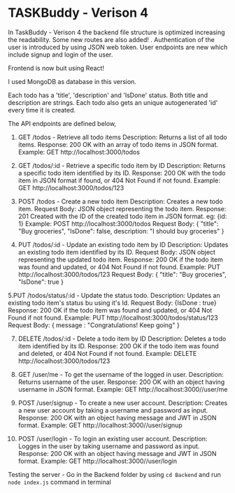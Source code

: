 # TASKBuddy - Verison 4

In TaskBuddy - Verison 4 the backend file structure is optimized increasing the readability. Some new routes are also added! . Authentication of the user is introduced by using JSON web token. User endpoints are new which include signup and login of the user.

Frontend is now buit using React!

I used MongoDB as database in this version.

Each todo has a 'title', 'description' and 'IsDone' status. Both title and description are strings.
Each todo also gets an unique autogenerated 'id' every time it is created.

The API endpoints are defined below,

1. GET /todos - Retrieve all todo items
   Description: Returns a list of all todo items.
   Response: 200 OK with an array of todo items in JSON format.
   Example: GET http://localhost:3000/todos

2. GET /todos/:id - Retrieve a specific todo item by ID
   Description: Returns a specific todo item identified by its ID.
   Response: 200 OK with the todo item in JSON format if found, or 404 Not Found if not found.
   Example: GET http://localhost:3000/todos/123

3. POST /todos - Create a new todo item
   Description: Creates a new todo item.
   Request Body: JSON object representing the todo item.
   Response: 201 Created with the ID of the created todo item in JSON format. eg: {id: 1}
   Example: POST http://localhost:3000/todos
   Request Body: { "title": "Buy groceries", "IsDone": false, description: "I should buy groceries" }

4. PUT /todos/:id - Update an existing todo item by ID
   Description: Updates an existing todo item identified by its ID.
   Request Body: JSON object representing the updated todo item.
   Response: 200 OK if the todo item was found and updated, or 404 Not Found if not found.
   Example: PUT http://localhost:3000/todos/123
   Request Body: { "title": "Buy groceries", "IsDone": true }
   
5.PUT /todos/status/:id - Update the status todo.
   Description: Updates an existing todo item's status bu using it's Id.
   Request Body: {IsDone  : true}
   Response: 200 OK if the todo item was found and updated, or 404 Not Found if not found.
   Example: PUT http://localhost:3000/todos/status/123
   Request Body: { message : "Congratulations! Keep going" } 

7. DELETE /todos/:id - Delete a todo item by ID
   Description: Deletes a todo item identified by its ID.
   Response: 200 OK if the todo item was found and deleted, or 404 Not Found if not found.
   Example: DELETE http://localhost:3000/todos/123

8. GET /user/me - To get the username of the logged in user. 
   Description: Returns username of the user.
   Response: 200 OK with an object having username in JSON format.
   Example: GET http://localhost:3000//user/me 

9. POST /user/signup - To create a new user account. 
   Description:  Creates a new user account by taking a username and password as input.
   Response: 200 OK with an object having message and JWT in JSON format.
   Example: GET http://localhost:3000//user/signup 

10. POST /user/login - To login an existing user account. 
   Description: Logges in the user by taking username and password as input.
   Response: 200 OK with an object having message and JWT in JSON format.
   Example: GET http://localhost:3000//user/login


Testing the server - Go in the Backend folder by using `cd Backend` and run `node index.js` command in terminal
